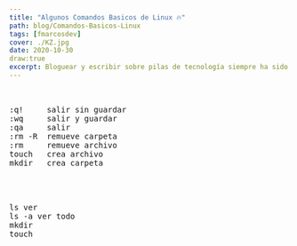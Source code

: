 ```yaml
---
title: "Algunos Comandos Basicos de Linux 🔥"
path: blog/Comandos-Basicos-Linux
tags: [fmarcosdev]
cover: ./KZ.jpg
date: 2020-10-30
draw:true
excerpt: Bloguear y escribir sobre pilas de tecnología siempre ha sido lo mío. Me gusta experimentar con diferentes tecnologías y escribir mis puntos de vista sobre ellas. Las tecnologías web siempre han sido mi pasión. Consulte mi blog para ver los códigos de bits de varias tecnologías web.
---
```


<pre>


:q!     salir sin guardar
:wq     salir y guardar
:qa     salir
:rm -R  remueve carpeta
:rm     remueve archivo
touch   crea archivo
mkdir   crea carpeta




ls ver
ls -a ver todo
mkdir
touch


</pre>
